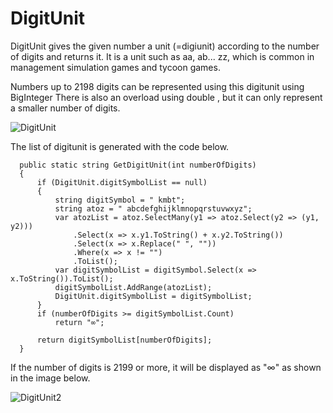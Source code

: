 # DigitUnit

DigitUnit gives the given number a unit (=digiunit) according to the number of digits and returns it.
It is a unit such as aa, ab... zz, which is common in management simulation games and tycoon games.

Numbers up to 2198 digits can be represented using this digitunit using BigInteger
There is also an overload using double , but it can only represent a smaller number of digits.

![DigitUnit](https://user-images.githubusercontent.com/33142993/214645250-920d6165-0132-4331-8887-7a2e2d6f4edf.gif)

The list of digitunit is generated with the code below.
```
  public static string GetDigitUnit(int numberOfDigits)
  {
      if (DigitUnit.digitSymbolList == null)
      {
          string digitSymbol = " kmbt";
          string atoz = " abcdefghijklmnopqrstuvwxyz";
          var atozList = atoz.SelectMany(y1 => atoz.Select(y2 => (y1, y2)))
              .Select(x => x.y1.ToString() + x.y2.ToString())
              .Select(x => x.Replace(" ", ""))
              .Where(x => x != "")
              .ToList();
          var digitSymbolList = digitSymbol.Select(x => x.ToString()).ToList();
          digitSymbolList.AddRange(atozList);
          DigitUnit.digitSymbolList = digitSymbolList;
      }
      if (numberOfDigits >= digitSymbolList.Count)
          return "∞";

      return digitSymbolList[numberOfDigits];
  }
```

If the number of digits is 2199 or more, it will be displayed as "∞" as shown in the image below.

![DigitUnit2](https://user-images.githubusercontent.com/33142993/214645607-d221ae44-a435-4dd7-a71d-1846a964ff33.gif)
